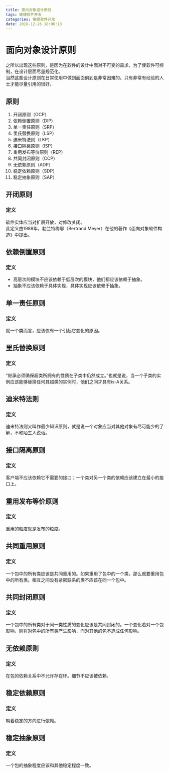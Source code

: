 ```yaml
---
title: 面向对象设计原则
tags: 敏捷软件开发
categories: 敏捷软件开发
date: 2018-12-26 18:06:13
---
```




# 面向对象设计原则

之所以出现这些原则，是因为在软件的设计中面对不可变的需求，为了使软件可控制，在设计层面尽量规范化。  
当然这些设计原则在日常使用中做到面面俱到是非常困难的。只有非常有经验的人士才能尽量引用的很好。

## 原则

1. 开闭原则（OCP）
2. 依赖倒置原则（DIP）
3. 单一责任原则（SRP）
4. 里氏替换原则（LSP）
5. 迪米特法则（LKP）
6. 接口隔离原则（ISP）
7. 重用发布等价原则（REP）
8. 共同封闭原则（CCP）
9. 无依赖原则（ADP）
10. 稳定依赖原则（SDP）
11. 稳定抽象原则（SAP）

## 开闭原则

### 定义

软件实体应当对扩展开放，对修改关闭。  
此定义由1988年，勃兰特梅耶（Bertrand Meyer）在他的著作《面向对象软件构造》中提出。

## 依赖倒置原则

### 定义

* 高层次的模块不应该依赖于低层次的模块，他们都应该依赖于抽象。
* 抽象不应该依赖于具体实现，具体实现应该依赖于抽象。

## 单一责任原则

### 定义

就一个类而言，应该仅有一个引起它变化的原因。

## 里氏替换原则

### 定义

“继承必须确保超类所拥有的性质在子类中仍然成立。”也就是说，当一个子类的实例应该能够替换任何其超类的实例时，他们之间才具有is-A关系。

## 迪米特法则

### 定义

迪米特法则又叫作最少知识原则，就是说一个对象应当对其他对象有尽可能少的了解，不和陌生人说话。

## 接口隔离原则

### 定义

客户端不应该依赖它不需要的接口；一个类对另一个类的依赖应该建立在最小的接口上。  

## 重用发布等价原则

### 定义

重用的粒度就是发布的粒度。

## 共同重用原则

### 定义

一个包中的所有类应该是共同重用的。如果重用了包中的一个类，那么就要重用包中的所有类。相互之间没有紧密联系的类不应该在同一个包中。

## 共同封闭原则

### 定义

一个包中的所有类对于同一类性质的变化应该是共同封闭的。一个变化若对一个包影响，则将对包中的所有类产生影响，而对其他的包不造成任何影响。

## 无依赖原则

### 定义

在包的依赖关系中不允许存在环。细节不应该被依赖。

## 稳定依赖原则

### 定义

朝着稳定的方向进行依赖。

## 稳定抽象原则

### 定义

一个包的抽象程度应该和其他稳定程度一致。